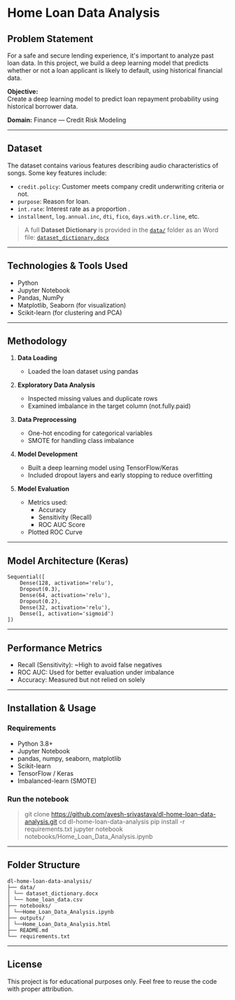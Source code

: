 # Home Loan Data Analysis

## Problem Statement

For a safe and secure lending experience, it's important to analyze past loan data. In this project, we build a deep learning model that predicts whether or not a loan applicant is likely to default, using historical financial data. 

**Objective:**  
Create a deep learning model to predict loan repayment probability using historical borrower data.

**Domain:** 
Finance — Credit Risk Modeling

---

## Dataset

The dataset contains various features describing audio characteristics of songs. Some key features include:

- `credit.policy`: Customer meets company credit underwriting criteria or not.
- `purpose`: Reason for loan.
- `int.rate`: Interest rate as a proportion .
- `installment`, `log.annual.inc`, `dti`, `fico`, `days.with.cr.line`, etc.

> A full **Dataset Dictionary** is provided in the [`data/`](./data/) folder as an Word file: [`dataset_dictionary.docx`](./data/dataset_dictionary.docs)

---

## Technologies & Tools Used

- Python
- Jupyter Notebook
- Pandas, NumPy
- Matplotlib, Seaborn (for visualization)
- Scikit-learn (for clustering and PCA)

---

## Methodology

1. **Data Loading**
   - Loaded the loan dataset using pandas

2. **Exploratory Data Analysis**
   - Inspected missing values and duplicate rows
   - Examined imbalance in the target column (not.fully.paid)

3. **Data Preprocessing**
   - One-hot encoding for categorical variables
   - SMOTE for handling class imbalance

4. **Model Development**
   - Built a deep learning model using TensorFlow/Keras
   - Included dropout layers and early stopping to reduce overfitting

5. **Model Evaluation**
   - Metrics used:
      - Accuracy
      - Sensitivity (Recall)
      - ROC AUC Score
   - Plotted ROC Curve

---

## Model Architecture (Keras)

```
Sequential([
    Dense(128, activation='relu'),
    Dropout(0.3),
    Dense(64, activation='relu'),
    Dropout(0.2),
    Dense(32, activation='relu'),
    Dense(1, activation='sigmoid')
])

```

---

## Performance Metrics
- Recall (Sensitivity): ~High to avoid false negatives
- ROC AUC: Used for better evaluation under imbalance
- Accuracy: Measured but not relied on solely

---

## Installation & Usage

### Requirements
- Python 3.8+
- Jupyter Notebook
- pandas, numpy, seaborn, matplotlib
- Scikit-learn
- TensorFlow / Keras
- Imbalanced-learn (SMOTE)

### Run the notebook
> git clone https://github.com/avesh-srivastava/dl-home-loan-data-analysis.git
> cd dl-home-loan-data-analysis
> pip install -r requirements.txt
> jupyter notebook notebooks/Home_Loan_Data_Analysis.ipynb

---

## Folder Structure

```
dl-home-loan-data-analysis/
├── data/
│ └── dataset_dictionary.docx
│ └── home_loan_data.csv
├── notebooks/
│ └──Home_Loan_Data_Analysis.ipynb
├── outputs/
│ └──Home_Loan_Data_Analysis.html
├── README.md
└── requirements.txt

```

--- 

## License

This project is for educational purposes only. Feel free to reuse the code with proper attribution.